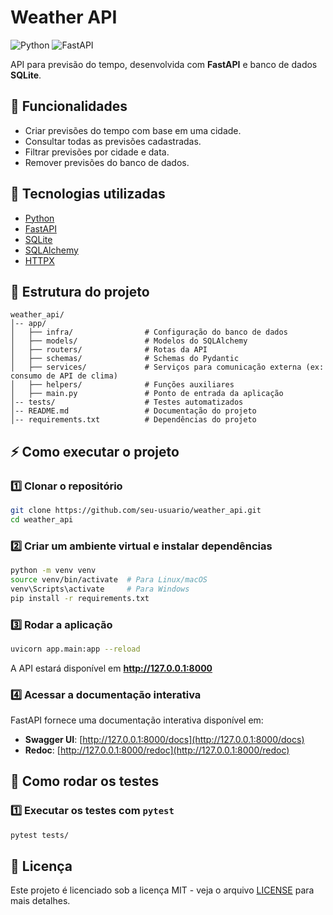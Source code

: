 # Weather API

![Python](https://img.shields.io/badge/Python-3.10-blue.svg)
![FastAPI](https://img.shields.io/badge/FastAPI-0.100.0-green.svg)

API para previsão do tempo, desenvolvida com **FastAPI** e banco de dados **SQLite**.

## 📌 Funcionalidades

- Criar previsões do tempo com base em uma cidade.
- Consultar todas as previsões cadastradas.
- Filtrar previsões por cidade e data.
- Remover previsões do banco de dados.

## 🚀 Tecnologias utilizadas

- [Python](https://www.python.org/)
- [FastAPI](https://fastapi.tiangolo.com/)
- [SQLite](https://www.sqlite.org/index.html)
- [SQLAlchemy](https://www.sqlalchemy.org/)
- [HTTPX](https://www.python-httpx.org/)

## 📂 Estrutura do projeto

```
weather_api/
│-- app/
│   ├── infra/                # Configuração do banco de dados
│   ├── models/               # Modelos do SQLAlchemy
│   ├── routers/              # Rotas da API
│   ├── schemas/              # Schemas do Pydantic
│   ├── services/             # Serviços para comunicação externa (ex: consumo de API de clima)
│   ├── helpers/              # Funções auxiliares
│   ├── main.py               # Ponto de entrada da aplicação
│-- tests/                    # Testes automatizados
│-- README.md                 # Documentação do projeto
│-- requirements.txt          # Dependências do projeto
```

## ⚡ Como executar o projeto

### 1️⃣ Clonar o repositório
```bash
git clone https://github.com/seu-usuario/weather_api.git
cd weather_api
```

### 2️⃣ Criar um ambiente virtual e instalar dependências
```bash
python -m venv venv
source venv/bin/activate  # Para Linux/macOS
venv\Scripts\activate     # Para Windows
pip install -r requirements.txt
```

### 3️⃣ Rodar a aplicação
```bash
uvicorn app.main:app --reload
```
A API estará disponível em **http://127.0.0.1:8000**

### 4️⃣ Acessar a documentação interativa
FastAPI fornece uma documentação interativa disponível em:
- **Swagger UI**: [http://127.0.0.1:8000/docs](http://127.0.0.1:8000/docs)
- **Redoc**: [http://127.0.0.1:8000/redoc](http://127.0.0.1:8000/redoc)

## 🧪 Como rodar os testes

### 1️⃣ Executar os testes com `pytest`
```bash
pytest tests/
```

## 📜 Licença
Este projeto é licenciado sob a licença MIT - veja o arquivo [LICENSE](LICENSE) para mais detalhes.

